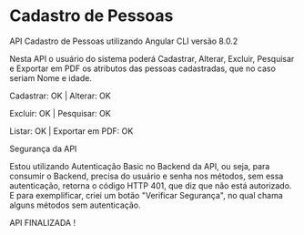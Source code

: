 # Cadastro de Pessoas

API Cadastro de Pessoas utilizando Angular CLI versão 8.0.2

Nesta API o usuário do sistema poderá Cadastrar, Alterar, Excluir, Pesquisar e Exportar em PDF os atributos das pessoas cadastradas, que no caso seriam Nome e idade.

Cadastrar: OK | Alterar: OK

Excluir: OK | Pesquisar: OK

Listar: OK | Exportar em PDF: OK

Segurança da API

Estou utilizando Autenticação Basic no Backend da API, ou seja, para consumir o Backend, precisa do usuário e senha nos métodos, sem essa autenticação, retorna o código HTTP 401, que diz que não está autorizado.
E para exemplificar, criei um botão "Verificar Segurança", no qual chama alguns métodos sem autenticação.

API FINALIZADA !



